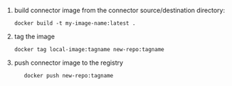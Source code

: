
1. build connector image from the connector source/destination directory:

    ```shell 
    docker build -t my-image-name:latest .
    ```

2. tag the image

    ```shell 
   docker tag local-image:tagname new-repo:tagname
    ```

3. push connector image to the registry

    ```shell
       docker push new-repo:tagname
    ```

